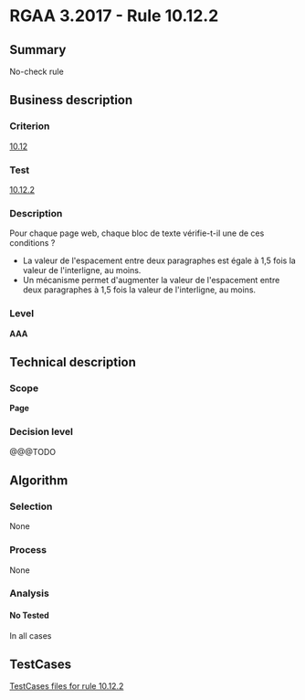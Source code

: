 # RGAA 3.2017 - Rule 10.12.2

## Summary
No-check rule


## Business description

### Criterion
[10.12](http://references.modernisation.gouv.fr/rgaa-accessibilite/criteres.html#crit-10-12)

### Test
[10.12.2](http://references.modernisation.gouv.fr/rgaa-accessibilite/criteres.html#test-10-12-2)

### Description
<div lang="fr">Pour chaque page web, chaque bloc de texte v&#xE9;rifie-t-il une de ces conditions&nbsp;? <ul><li>La valeur de l'espacement entre deux paragraphes est &#xE9;gale &#xE0; 1,5 fois la valeur de l'interligne, au moins.</li> <li>Un m&#xE9;canisme permet d'augmenter la valeur de l'espacement entre deux paragraphes &#xE0; 1,5 fois la valeur de l'interligne, au moins.</li> </ul></div>

### Level
**AAA**


## Technical description

### Scope
**Page**

### Decision level
@@@TODO


## Algorithm

### Selection
None

### Process
None

### Analysis

#### No Tested
In all cases


##  TestCases

[TestCases files for rule 10.12.2](https://github.com/Asqatasun/Asqatasun/tree/develop/rules/rules-rgaa3.2017/src/test/resources/testcases/rgaa32017/Rgaa32017Rule101202/)


